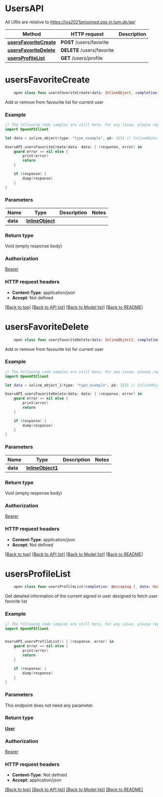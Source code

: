 # UsersAPI

All URIs are relative to *https://ios2021zeissmed.ase.in.tum.de/api*

Method | HTTP request | Description
------------- | ------------- | -------------
[**usersFavoriteCreate**](UsersAPI.md#usersfavoritecreate) | **POST** /users/favorite | 
[**usersFavoriteDelete**](UsersAPI.md#usersfavoritedelete) | **DELETE** /users/favorite | 
[**usersProfileList**](UsersAPI.md#usersprofilelist) | **GET** /users/profile | 


# **usersFavoriteCreate**
```swift
    open class func usersFavoriteCreate(data: InlineObject, completion: @escaping (_ data: Void?, _ error: Error?) -> Void)
```



Add or remove from favourite list for current user

### Example 
```swift
// The following code samples are still beta. For any issue, please report via http://github.com/OpenAPITools/openapi-generator/issues/new
import OpenAPIClient

let data = inline_object(type: "type_example", pk: 123) // InlineObject | 

UsersAPI.usersFavoriteCreate(data: data) { (response, error) in
    guard error == nil else {
        print(error)
        return
    }

    if (response) {
        dump(response)
    }
}
```

### Parameters

Name | Type | Description  | Notes
------------- | ------------- | ------------- | -------------
 **data** | [**InlineObject**](InlineObject.md) |  | 

### Return type

Void (empty response body)

### Authorization

[Bearer](../README.md#Bearer)

### HTTP request headers

 - **Content-Type**: application/json
 - **Accept**: Not defined

[[Back to top]](#) [[Back to API list]](../README.md#documentation-for-api-endpoints) [[Back to Model list]](../README.md#documentation-for-models) [[Back to README]](../README.md)

# **usersFavoriteDelete**
```swift
    open class func usersFavoriteDelete(data: InlineObject1, completion: @escaping (_ data: Void?, _ error: Error?) -> Void)
```



Add or remove from favourite list for current user

### Example 
```swift
// The following code samples are still beta. For any issue, please report via http://github.com/OpenAPITools/openapi-generator/issues/new
import OpenAPIClient

let data = inline_object_1(type: "type_example", pk: 123) // InlineObject1 | 

UsersAPI.usersFavoriteDelete(data: data) { (response, error) in
    guard error == nil else {
        print(error)
        return
    }

    if (response) {
        dump(response)
    }
}
```

### Parameters

Name | Type | Description  | Notes
------------- | ------------- | ------------- | -------------
 **data** | [**InlineObject1**](InlineObject1.md) |  | 

### Return type

Void (empty response body)

### Authorization

[Bearer](../README.md#Bearer)

### HTTP request headers

 - **Content-Type**: application/json
 - **Accept**: Not defined

[[Back to top]](#) [[Back to API list]](../README.md#documentation-for-api-endpoints) [[Back to Model list]](../README.md#documentation-for-models) [[Back to README]](../README.md)

# **usersProfileList**
```swift
    open class func usersProfileList(completion: @escaping (_ data: User?, _ error: Error?) -> Void)
```



Get detailed information of the current signed in user designed to fetch user favorite list

### Example 
```swift
// The following code samples are still beta. For any issue, please report via http://github.com/OpenAPITools/openapi-generator/issues/new
import OpenAPIClient


UsersAPI.usersProfileList() { (response, error) in
    guard error == nil else {
        print(error)
        return
    }

    if (response) {
        dump(response)
    }
}
```

### Parameters
This endpoint does not need any parameter.

### Return type

[**User**](User.md)

### Authorization

[Bearer](../README.md#Bearer)

### HTTP request headers

 - **Content-Type**: Not defined
 - **Accept**: application/json

[[Back to top]](#) [[Back to API list]](../README.md#documentation-for-api-endpoints) [[Back to Model list]](../README.md#documentation-for-models) [[Back to README]](../README.md)

